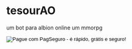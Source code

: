 # tesourAO
um bot para albion online um mmorpg

<!-- raw html -->
<form action="https://pagseguro.uol.com.br/checkout/v2/donation.html" method="post">
<!-- NÃO EDITE OS COMANDOS DAS LINHAS ABAIXO -->
<input type="hidden" name="currency" value="BRL" />
<input type="hidden" name="receiverEmail" value="leo_lima_nascimento@hotmail.com" />
<input type="hidden" name="iot" value="button" />
<input type="image" src="https://stc.pagseguro.uol.com.br/public/img/botoes/doacoes/120x53-doar-azul.gif" name="submit" alt="Pague com PagSeguro - é rápido, grátis e seguro!" />
</form>


